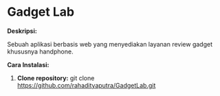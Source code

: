 # Gadget Lab

**Deskripsi:**

Sebuah aplikasi berbasis web yang menyediakan layanan review gadget khususnya handphone.

**Cara Instalasi:**

1. **Clone repository:**
   git clone https://github.com/rahadityaputra/GadgetLab.git


<!-- list tugas -->
<!-- membuat error handling login dan sigup -->
<!-- A. Sigup -->
   <!-- 1. ketika password dan password confirmation tidak sama ####-->
   <!-- 2. ketika username sudah dipakai orang lain ##### -->
   <!-- 3. ketika email sudah dipakai orang lain ##### -->
<!-- B. Login -->
   <!--  1. ketika email dan passord salah atau tidak ada di database-->


<!-- C. Halaman detail phone -->
   <!-- 1. membuat cache agar tidak many to request ketika di refress -->
